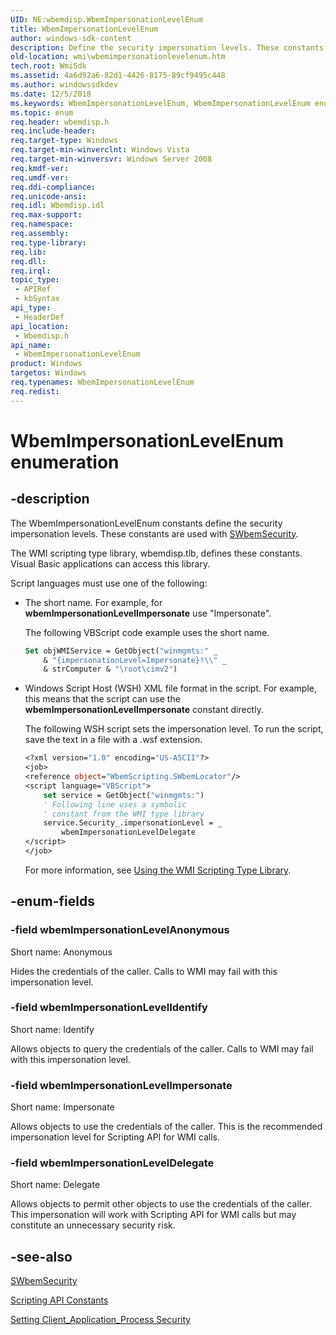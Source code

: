 ```yaml
---
UID: NE:wbemdisp.WbemImpersonationLevelEnum
title: WbemImpersonationLevelEnum
author: windows-sdk-content
description: Define the security impersonation levels. These constants are used with SWbemSecurity.
old-location: wmi\wbemimpersonationlevelenum.htm
tech.root: WmiSdk
ms.assetid: 4a6d92a6-82d1-4426-8175-89cf9495c448
ms.author: windowssdkdev
ms.date: 12/5/2018
ms.keywords: WbemImpersonationLevelEnum, WbemImpersonationLevelEnum enumeration [Windows Management Instrumentation], _hmm_wbemimpersonationlevelenum, wbemImpersonationLevelAnonymous, wbemImpersonationLevelDelegate, wbemImpersonationLevelIdentify, wbemImpersonationLevelImpersonate, wbemdisp/WbemImpersonationLevelEnum, wbemdisp/wbemImpersonationLevelAnonymous, wbemdisp/wbemImpersonationLevelDelegate, wbemdisp/wbemImpersonationLevelIdentify, wbemdisp/wbemImpersonationLevelImpersonate, wmi.wbemimpersonationlevelenum
ms.topic: enum
req.header: wbemdisp.h
req.include-header: 
req.target-type: Windows
req.target-min-winverclnt: Windows Vista
req.target-min-winversvr: Windows Server 2008
req.kmdf-ver: 
req.umdf-ver: 
req.ddi-compliance: 
req.unicode-ansi: 
req.idl: Wbemdisp.idl
req.max-support: 
req.namespace: 
req.assembly: 
req.type-library: 
req.lib: 
req.dll: 
req.irql: 
topic_type:
 - APIRef
 - kbSyntax
api_type:
 - HeaderDef
api_location:
 - Wbemdisp.h
api_name:
 - WbemImpersonationLevelEnum
product: Windows
targetos: Windows
req.typenames: WbemImpersonationLevelEnum
req.redist: 
---
```


# WbemImpersonationLevelEnum enumeration


## -description


The 
WbemImpersonationLevelEnum constants define the security impersonation levels. These constants are used with 
<a href="https://msdn.microsoft.com/794587fa-5feb-455b-be28-ecfaa25625ad">SWbemSecurity</a>.

The WMI scripting type library, wbemdisp.tlb, defines these constants. Visual Basic applications can access this library.

Script languages must use one of the following:
<ul>
<li>
The short name. For example, for <b>wbemImpersonationLevelImpersonate</b> use "Impersonate".

The following VBScript code example uses the short name.


```vb
Set objWMIService = GetObject("winmgmts:" _ 
    & "{impersonationLevel=Impersonate}!\\" _
    & strComputer & "\root\cimv2")
```


</li>
<li>
Windows Script Host (WSH) XML file format in the script. For example, this means that the script can use the  <b>wbemImpersonationLevelImpersonate</b> constant directly.

The following WSH script sets the impersonation level. To run the script, save the text in a file with a .wsf extension.


```vb
<?xml version="1.0" encoding="US-ASCII"?>
<job>
<reference object="WbemScripting.SWbemLocator"/>
<script language="VBScript">
    set service = GetObject("winmgmts:")
    ' Following line uses a symbolic 
    ' constant from the WMI type library
    service.Security_.impersonationLevel = _
        wbemImpersonationLevelDelegate
</script>
</job>
```


For more information, see 
<a href="https://msdn.microsoft.com/6ef4e210-0733-4f2a-89c1-1a7aca5a19d9">Using the WMI Scripting Type Library</a>.

</li>
</ul>

## -enum-fields




### -field wbemImpersonationLevelAnonymous

Short name: Anonymous

Hides the credentials of the caller. Calls to WMI may fail with this impersonation level.


### -field wbemImpersonationLevelIdentify

Short name: Identify

Allows objects to query the credentials of the caller. Calls to WMI may fail with this impersonation level.


### -field wbemImpersonationLevelImpersonate

Short name: Impersonate

Allows objects to use the credentials of the caller. This is the recommended impersonation level for Scripting API for WMI calls.


### -field wbemImpersonationLevelDelegate

Short name: Delegate

Allows objects to permit other objects to use the credentials of the caller. This impersonation will work with Scripting API for WMI calls but may constitute an unnecessary security risk.


## -see-also




<a href="https://msdn.microsoft.com/794587fa-5feb-455b-be28-ecfaa25625ad">SWbemSecurity</a>



<a href="https://msdn.microsoft.com/feaab757-3167-420b-8f42-edced4cd4c53">Scripting API
    Constants</a>



<a href="https://msdn.microsoft.com/790b4e40-9b92-464a-a774-dec0b75cedee">Setting Client_Application_Process Security</a>
 

 

